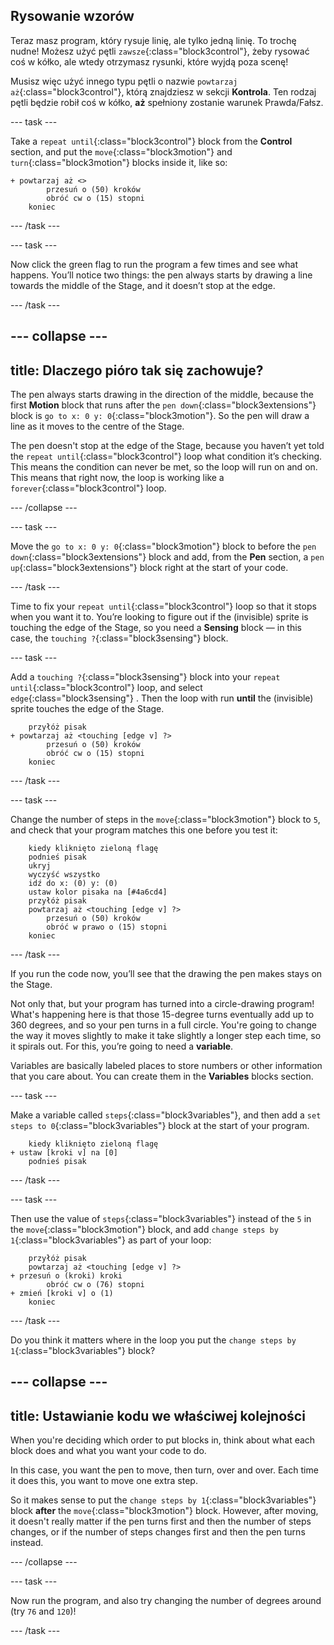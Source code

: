 ## Rysowanie wzorów

Teraz masz program, który rysuje linię, ale tylko jedną linię. To trochę nudne! Możesz użyć pętli `zawsze`{:class="block3control"}, żeby rysować coś w kółko, ale wtedy otrzymasz rysunki, które wyjdą poza scenę!

Musisz więc użyć innego typu pętli o nazwie `powtarzaj aż`{:class="block3control"}, którą znajdziesz w sekcji **Kontrola**. Ten rodzaj pętli będzie robił coś w kółko, **aż** spełniony zostanie warunek Prawda/Fałsz.

\--- task \---

Take a `repeat until`{:class="block3control"} block from the **Control** section, and put the `move`{:class="block3motion"} and `turn`{:class="block3motion"} blocks inside it, like so:

```blocks3
+ powtarzaj aż <> 
        przesuń o (50) kroków
        obróć cw o (15) stopni
    koniec
```

\--- /task \---

\--- task \---

Now click the green flag to run the program a few times and see what happens. You’ll notice two things: the pen always starts by drawing a line towards the middle of the Stage, and it doesn’t stop at the edge.

\--- /task \---

## \--- collapse \---

## title: Dlaczego pióro tak się zachowuje?

The pen always starts drawing in the direction of the middle, because the first **Motion** block that runs after the `pen down`{:class="block3extensions"} block is `go to x: 0 y: 0`{:class="block3motion"}. So the pen will draw a line as it moves to the centre of the Stage.

The pen doesn't stop at the edge of the Stage, because you haven’t yet told the `repeat until`{:class="block3control"} loop what condition it’s checking. This means the condition can never be met, so the loop will run on and on. This means that right now, the loop is working like a `forever`{:class="block3control"} loop.

\--- /collapse \---

\--- task \---

Move the `go to x: 0 y: 0`{:class="block3motion"} block to before the `pen down`{:class="block3extensions"} block and add, from the **Pen** section, a `pen up`{:class="block3extensions"} block right at the start of your code.

\--- /task \---

Time to fix your `repeat until`{:class="block3control"} loop so that it stops when you want it to. You’re looking to figure out if the (invisible) sprite is touching the edge of the Stage, so you need a **Sensing** block — in this case, the `touching ?`{:class="block3sensing"} block.

\--- task \---

Add a `touching ?`{:class="block3sensing"} block into your `repeat until`{:class="block3control"} loop, and select `edge`{:class="block3sensing"} . Then the loop with run **until** the (invisible) sprite touches the edge of the Stage.

```blocks3
    przyłóż pisak
+ powtarzaj aż <touching [edge v] ?> 
        przesuń o (50) kroków
        obróć cw o (15) stopni
    koniec
```

\--- /task \---

\--- task \---

Change the number of steps in the `move`{:class="block3motion"} block to `5`, and check that your program matches this one before you test it:

```blocks3
    kiedy kliknięto zieloną flagę
    podnieś pisak
    ukryj
    wyczyść wszystko
    idź do x: (0) y: (0)
    ustaw kolor pisaka na [#4a6cd4]
    przyłóż pisak
    powtarzaj aż <touching [edge v] ?> 
        przesuń o (50) kroków
        obróć w prawo o (15) stopni
    koniec
```

\--- /task \---

If you run the code now, you’ll see that the drawing the pen makes stays on the Stage.

Not only that, but your program has turned into a circle-drawing program! What's happening here is that those 15-degree turns eventually add up to 360 degrees, and so your pen turns in a full circle. You're going to change the way it moves slightly to make it take slightly a longer step each time, so it spirals out. For this, you’re going to need a **variable**.

Variables are basically labeled places to store numbers or other information that you care about. You can create them in the **Variables** blocks section.

\--- task \---

Make a variable called `steps`{:class="block3variables"}, and then add a `set steps to 0`{:class="block3variables"} block at the start of your program.

```blocks3
    kiedy kliknięto zieloną flagę
+ ustaw [kroki v] na [0]
    podnieś pisak
```

\--- /task \---

\--- task \---

Then use the value of `steps`{:class="block3variables"} instead of the `5` in the `move`{:class="block3motion"} block, and add `change steps by 1`{:class="block3variables"} as part of your loop:

```blocks3
    przyłóż pisak
    powtarzaj aż <touching [edge v] ?> 
+ przesuń o (kroki) kroki
        obróć cw o (76) stopni
+ zmień [kroki v] o (1)
    koniec
```

\--- /task \---

Do you think it matters where in the loop you put the `change steps by 1`{:class="block3variables"} block?

## \--- collapse \---

## title: Ustawianie kodu we właściwej kolejności

When you're deciding which order to put blocks in, think about what each block does and what you want your code to do.

In this case, you want the pen to move, then turn, over and over. Each time it does this, you want to move one extra step.

So it makes sense to put the `change steps by 1`{:class="block3variables"} block **after** the `move`{:class="block3motion"} block. However, after moving, it doesn't really matter if the pen turns first and then the number of steps changes, or if the number of steps changes first and then the pen turns instead.

\--- /collapse \---

\--- task \---

Now run the program, and also try changing the number of degrees around (try `76` and `120`)!

\--- /task \---